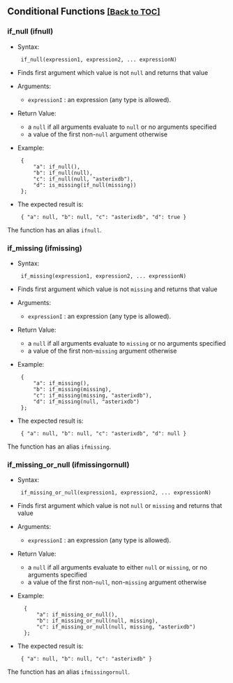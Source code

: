 <!--
 ! Licensed to the Apache Software Foundation (ASF) under one
 ! or more contributor license agreements.  See the NOTICE file
 ! distributed with this work for additional information
 ! regarding copyright ownership.  The ASF licenses this file
 ! to you under the Apache License, Version 2.0 (the
 ! "License"); you may not use this file except in compliance
 ! with the License.  You may obtain a copy of the License at
 !
 !   http://www.apache.org/licenses/LICENSE-2.0
 !
 ! Unless required by applicable law or agreed to in writing,
 ! software distributed under the License is distributed on an
 ! "AS IS" BASIS, WITHOUT WARRANTIES OR CONDITIONS OF ANY
 ! KIND, either express or implied.  See the License for the
 ! specific language governing permissions and limitations
 ! under the License.
 !-->

## <a id="ConditionalFunctions">Conditional Functions</a> <font size="4"><a href="#toc">[Back to TOC]</a></font> ##

### if_null (ifnull) ###

 * Syntax:

        if_null(expression1, expression2, ... expressionN)

 * Finds first argument which value is not `null` and returns that value
 * Arguments:
    * `expressionI` : an expression (any type is allowed).
 * Return Value:
    * a `null` if all arguments evaluate to `null` or no arguments specified
    * a value of the first non-`null` argument otherwise

 * Example:

        {
            "a": if_null(),
            "b": if_null(null),
            "c": if_null(null, "asterixdb"),
            "d": is_missing(if_null(missing))
        };

 * The expected result is:

        { "a": null, "b": null, "c": "asterixdb", "d": true }

 The function has an alias `ifnull`.

### if_missing (ifmissing) ###

 * Syntax:

        if_missing(expression1, expression2, ... expressionN)

 * Finds first argument which value is not `missing` and returns that value
 * Arguments:
    * `expressionI` : an expression (any type is allowed).
 * Return Value:
    * a `null` if all arguments evaluate to `missing` or no arguments specified
    * a value of the first non-`missing` argument otherwise

 * Example:

        {
            "a": if_missing(),
            "b": if_missing(missing),
            "c": if_missing(missing, "asterixdb"),
            "d": if_missing(null, "asterixdb")
        };

 * The expected result is:

        { "a": null, "b": null, "c": "asterixdb", "d": null }

 The function has an alias `ifmissing`.

### if_missing_or_null (ifmissingornull) ###

 * Syntax:

        if_missing_or_null(expression1, expression2, ... expressionN)

 * Finds first argument which value is not `null` or `missing` and returns that value
 * Arguments:
    * `expressionI` : an expression (any type is allowed).
 * Return Value:
    * a `null` if all arguments evaluate to either `null` or `missing`, or no arguments specified
    * a value of the first non-`null`, non-`missing` argument otherwise

* Example:

        {
            "a": if_missing_or_null(),
            "b": if_missing_or_null(null, missing),
            "c": if_missing_or_null(null, missing, "asterixdb")
        };

 * The expected result is:

        { "a": null, "b": null, "c": "asterixdb" }

 The function has an alias `ifmissingornull`.
